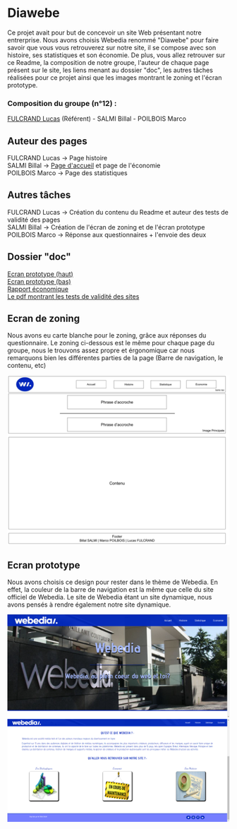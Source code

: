# Diawebe

Ce projet avait pour but de concevoir un site Web présentant notre entrerprise. Nous avons choisis Webedia renommé "Diawebe" pour faire savoir que vous vous retrouverez sur notre site, il se compose avec son histoire, ses statistiques et son économie. De plus, vous allez retrouver sur ce Readme, la composition de notre groupe, l'auteur de chaque page présent sur le site, les liens menant au dossier "doc", les autres tâches réalisées pour ce projet ainsi que les images montrant le zoning et l'écran prototype.

### Composition du groupe (n°12) :

[FULCRAND Lucas](mailto:lucas.fulcrand@edu.univ-fcomte.fr?subject=SAE_1_05_06) (Référent) - SALMI Billal - POILBOIS Marco

## Auteur des pages

FULCRAND Lucas -> Page histoire <br>
SALMI Billal -> [Page d'accueil](https://lfulcran-iut90.github.io/Webedia/Le_Site_SAE.05-06/Page_Accueil/page_a.html) et page de l'économie <br>
POILBOIS Marco -> Page des statistiques

## Autres tâches

FULCRAND Lucas -> Création du contenu du Readme et auteur des tests de validité des pages <br>
SALMI Billal -> Création de l'écran de zoning et de l'écran prototype <br>
POILBOIS Marco -> Réponse aux questionnaires + l'envoie des deux

## Dossier "doc"
[Ecran prototype (haut)](doc/Ecran_prototype_haut.jpg)<br>
[Ecran prototype (bas)](doc/Ecran_prototype_bas.jpg)<br>
[Rapport économique](doc/Grp12_FULCRAND_Rapport_economique.pdf)<br>
[Le pdf montrant les tests de validité des sites](doc/Validation.pdf)

## Ecran de zoning

Nous avons eu carte blanche pour le zoning, grâce aux réponses du questionnaire. Le zoning ci-dessous est le même pour chaque page du groupe, nous le trouvons assez propre et érgonomique car nous remarquons bien les différentes parties de la page (Barre de navigation, le contenu, etc)

![écran de zoning](doc/Ecran_Zoning.jpg)

## Ecran prototype 

Nous avons choisis ce design pour rester dans le thème de Webedia. En effet, la couleur de la barre de navigation est la même que celle du site officiel de Webedia. Le site de Webedia étant un site dynamique, nous avons pensés à rendre également notre site dynamique.

![écran prototype](doc/Ecran_prototype_haut.jpg)
![écran prototype](doc/Ecran_prototype_bas.jpg)
